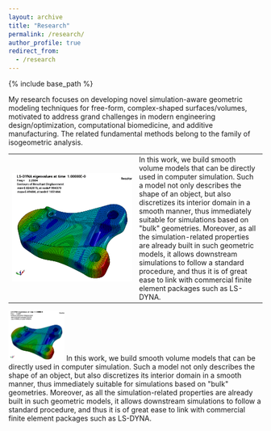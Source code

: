 ```yaml
---
layout: archive
title: "Research"
permalink: /research/
author_profile: true
redirect_from:
  - /research
---
```


{% include base_path %}

My research focuses on developing novel simulation-aware geometric modeling techniques for free-form, complex-shaped surfaces/volumes, 
motivated to address grand challenges in modern engineering design/optimization, computational biomedicine, and additive manufacturing. 
The related fundamental methods belong to the family of isogeometric analysis.

<table>
<tr>
<td style="width:50%;">
<img src="/images/engine-mount.gif">
</td>
<td style="width:50%;">
In this work, we build smooth volume models that can be directly used in computer simulation. Such a model not only describes the shape of an object, but also discretizes its interior domain in a smooth manner, thus immediately suitable for simulations based on "bulk" geometries. Moreover, as all the simulation-related properties are already built in such geometric models, it allows downstream simulations to follow a standard procedure, and thus it is of great ease to link with commercial finite element packages such as LS-DYNA.
</td>
</tr>
</table>

<img height="100" src="/images/engine-mount.gif"> In this work, we build smooth volume models that can be directly used in computer simulation. Such a model not only describes the shape of an object, but also discretizes its interior domain in a smooth manner, thus immediately suitable for simulations based on "bulk" geometries. Moreover, as all the simulation-related properties are already built in such geometric models, it allows downstream simulations to follow a standard procedure, and thus it is of great ease to link with commercial finite element packages such as LS-DYNA.
